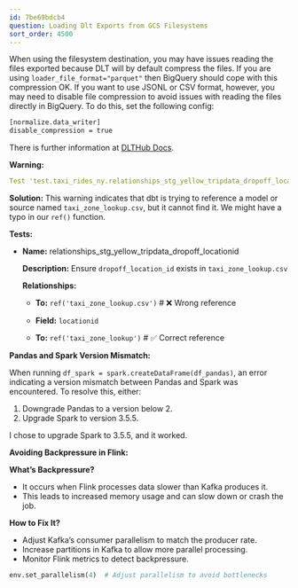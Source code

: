 ```yaml
---
id: 7be69bdcb4
question: Loading Dlt Exports from GCS Filesystems
sort_order: 4500
---
```


When using the filesystem destination, you may have issues reading the files exported because DLT will by default compress the files. If you are using `loader_file_format="parquet"` then BigQuery should cope with this compression OK. If you want to use JSONL or CSV format, however, you may need to disable file compression to avoid issues with reading the files directly in BigQuery. To do this, set the following config:

```bash
[normalize.data_writer]
disable_compression = true
```

There is further information at [DLTHub Docs](https://dlthub.com/docs/dlt-ecosystem/destinations/filesystem#file-compression).

**Warning:**
```yaml
Test 'test.taxi_rides_ny.relationships_stg_yellow_tripdata_dropoff_locationid__locationid__ref_taxi_zone_lookup_csv_.085c4830e7' (models/staging/schema.yml) depends on a node named 'taxi_zone_lookup.csv' in package '' which was not found
```

**Solution:** This warning indicates that dbt is trying to reference a model or source named `taxi_zone_lookup.csv`, but it cannot find it. We might have a typo in our `ref()` function.

**Tests:**

- **Name:** relationships_stg_yellow_tripdata_dropoff_locationid
  
  **Description:** Ensure `dropoff_location_id` exists in `taxi_zone_lookup.csv`

  **Relationships:**
  - **To:** `ref('taxi_zone_lookup.csv')`  # ❌ Wrong reference

  - **Field:** `locationid`

  - **To:** `ref('taxi_zone_lookup')`  # ✅ Correct reference

**Pandas and Spark Version Mismatch:**

When running `df_spark = spark.createDataFrame(df_pandas)`, an error indicating a version mismatch between Pandas and Spark was encountered. To resolve this, either:

1. Downgrade Pandas to a version below 2.
2. Upgrade Spark to version 3.5.5.

I chose to upgrade Spark to 3.5.5, and it worked.

**Avoiding Backpressure in Flink:**

**What’s Backpressure?**

- It occurs when Flink processes data slower than Kafka produces it.
- This leads to increased memory usage and can slow down or crash the job.

**How to Fix It?**

- Adjust Kafka’s consumer parallelism to match the producer rate.
- Increase partitions in Kafka to allow more parallel processing.
- Monitor Flink metrics to detect backpressure.

```python
env.set_parallelism(4)  # Adjust parallelism to avoid bottlenecks
```